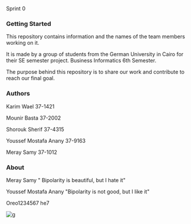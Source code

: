 Sprint 0

### Getting Started

This repository contains information and the names of the team members working on it.

It is made by a group of students from the German University in Cairo for their SE semester project. Business Informatics 6th Semester.

The purpose behind this repository is to share our work and contribute to reach our final goal.


### Authors 

Karim Wael 37-1421

Mounir Basta 37-2002

Shorouk Sherif 37-4315

Youssef Mostafa Anany 37-9163

Meray Samy 37-1012

### About

Meray Samy " Bipolarity is beautiful, but I hate it"

Youssef Mostafa Anany "Bipolarity is not good, but I like it"


Oreo1234567
he7

![g](http://aib.edu.au/custom/files/media/form-submission-7464-teamworkisimportantintheworkplace.jpg)
